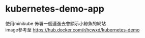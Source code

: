 # kubernetes-demo-app
使用minikube 佈署一個連進去會顯示小鯨魚的網站   
image參考至
https://hub.docker.com/r/hcwxd/kubernetes-demo
